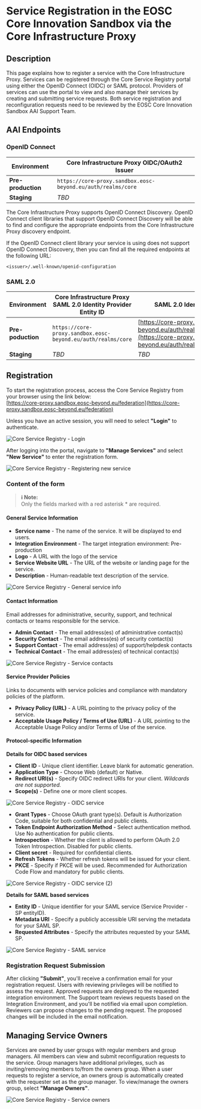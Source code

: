 # Service Registration in the EOSC Core Innovation Sandbox via the Core Infrastructure Proxy


## Description

This page explains how to register a service with the Core Infrastructure Proxy. Services can be registered through the Core Service Registry portal using either the OpenID Connect (OIDC) or SAML protocol. Providers of services can use the portal to view and also manage their services by creating and submitting service requests. Both service registration and reconfiguration requests need to be reviewed by the EOSC Core Innovation Sandbox AAI Support Team.

## AAI Endpoints

### OpenID Connect

**Environment** | **Core Infrastructure Proxy OIDC/OAuth2 Issuer**
--- | ---
**Pre-production** | `https://core-proxy.sandbox.eosc-beyond.eu/auth/realms/core`
**Staging** | _TBD_

The Core Infrastructure Proxy supports OpenID Connect Discovery. OpenID Connect client libraries that support OpenID Connect Discovery will be able to find and configure the appropriate endpoints from the Core Infrastructure Proxy discovery endpoint.

If the OpenID Connect client library your service is using does not support OpenID Connect Discovery, then you can find all the required endpoints at the following URL:

`<issuer>/.well-known/openid-configuration`

### SAML 2.0

**Environment** | **Core Infrastructure Proxy SAML 2.0 Identity Provider Entity ID** | **SAML 2.0 Identity Provider Metadata URL**
--- | --- | ---
**Pre-poduction** | `https://core-proxy.sandbox.eosc-beyond.eu/auth/realms/core` | [https://core-proxy.sandbox.eosc-beyond.eu/auth/realms/core/protocol/saml/descriptor](https://core-proxy.sandbox.eosc-beyond.eu/auth/realms/core/protocol/saml/descriptor)
**Staging** | _TBD_ | _TBD_

## Registration

To start the registration process, access the Core Service Registry from your browser using the link below:  
[https://core-proxy.sandbox.eosc-beyond.eu/federation](https://core-proxy.sandbox.eosc-beyond.eu/federation)  

Unless you have an active session, you will need to select **"Login"** to authenticate.

![Core Service Registry - Login](core-service-registry-login.png)

After logging into the portal, navigate to **"Manage Services"** and select **"New Service"** to enter the registration form.

![Core Service Registry - Registering new service](core-service-registry-new-service.png)

### Content of the form

> **ℹ️ Note:**  
> Only the fields marked with a red asterisk * are required.

#### General Service Information

- **Service name** - The name of the service. It will be displayed to end users.
- **Integration Environment** - The target integration environment: Pre-production
- **Logo** - A URL with the logo of the service
- **Service Website URL** - The URL of the website or landing page for the service.
- **Description** - Human-readable text description of the service.

![Core Service Registry - General service info](core-service-registry-service-general-info.png)

#### Contact Information

Email addresses for administrative, security, support, and technical contacts or teams responsible for the service.

- **Admin Contact** - The email address(es) of administrative contact(s)
- **Security Contact** - The email address(es) of security contact(s)
- **Support Contact** - The email address(es) of support/helpdesk contacts
- **Technical Contact** - The email address(es) of technical contact(s)

![Core Service Registry - Service contacts](core-service-registry-service-contacts.png)

#### Service Provider Policies

Links to documents with service policies and compliance with mandatory policies of the platform.

- **Privacy Policy (URL)** - A URL pointing to the privacy policy of the service.
- **Acceptable Usage Policy / Terms of Use (URL)** - A URL pointing to the Acceptable Usage Policy and/or Terms of Use of the service.

#### Protocol-specific Information

**Details for OIDC based services**

- **Client ID** - Unique client identifier. Leave blank for automatic generation.
- **Application Type** - Choose Web (default) or Native.
- **Redirect URI(s)** - Specify OIDC redirect URIs for your client. _Wildcards are not supported._
- **Scope(s)** - Define one or more client scopes.

![Core Service Registry - OIDC service](core-service-registry-service-oidc.png)

- **Grant Types** - Choose OAuth grant type(s). Default is Authorization Code, suitable for both confidential and public clients.
- **Token Endpoint Authorization Method** - Select authentication method. Use No authentication for public clients.
- **Introspection** - Whether the client is allowed to perform OAuth 2.0 Token Introspection. Disabled for public clients.
- **Client secret** - Required for confidential clients.
- **Refresh Tokens** - Whether refresh tokens will be issued for your client.
- **PKCE** - Specify if PKCE will be used. Recommended for Authorization Code Flow and mandatory for public clients.

![Core Service Registry - OIDC service (2)](core-service-registry-service-oidc2.png)

**Details for SAML based services**

- **Entity ID** - Unique identifier for your SAML service (Service Provider - SP entityID).
- **Metadata URI** - Specify a publicly accessible URI serving the metadata for your SAML SP.
- **Requested Attributes** - Specify the attributes requested by your SAML SP.

![Core Service Registry - SAML service](core-service-registry-service-saml.png)

### Registration Request Submission

After clicking **"Submit"**, you'll receive a confirmation email for your registration request. Users with reviewing privileges will be notified to assess the request. Approved requests are deployed to the requested integration environment. The Support team reviews requests based on the Integration Environment, and you'll be notified via email upon completion. Reviewers can propose changes to the pending request. The proposed changes will be included in the email notification.

## Managing Service Owners

Services are owned by user groups with regular members and group managers. All members can view and submit reconfiguration requests to the service. Group managers have additional privileges, such as inviting/removing members to/from the owners group. When a user requests to register a service, an owners group is automatically created with the requester set as the group manager. To view/manage the owners group, select **"Manage Owners"**.

![Core Service Registry - Service owners](core-service-registry-service-owners.png)
